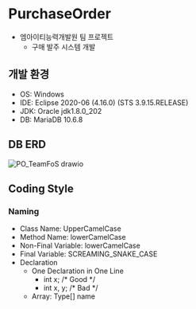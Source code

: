 # PurchaseOrder
- 엠아이티능력개발원 팀 프로젝트
  + 구매 발주 시스템 개발
  
## 개발 환경
- OS: Windows
- IDE: Eclipse 2020-06 (4.16.0) (STS 3.9.15.RELEASE)
- JDK: Oracle jdk1.8.0_202
- DB: MariaDB 10.6.8

## DB ERD
![PO_TeamFoS drawio](https://user-images.githubusercontent.com/106382062/174241185-4d4a17dd-ed22-4694-be7e-dc6a90e26223.png)

## Coding Style
### Naming
- Class Name: UpperCamelCase
- Method Name: lowerCamelCase
- Non-Final Variable: lowerCamelCase
- Final Variable: SCREAMING_SNAKE_CASE
- Declaration
  + One Declaration in One Line
    * int x; /* Good */
    * int x, y; /* Bad */
  + Array: Type[] name

